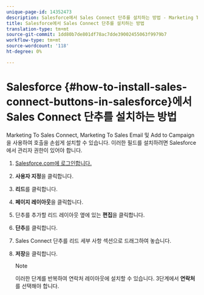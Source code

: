 ```yaml
---
unique-page-id: 14352473
description: Salesforce에서 Sales Connect 단추를 설치하는 방법 - Marketing To Docs - 제품 설명서
title: Salesforce에서 Sales Connect 단추를 설치하는 방법
translation-type: tm+mt
source-git-commit: 1dd80b7de801df78ac7dde39002455063f9979b7
workflow-type: tm+mt
source-wordcount: '118'
ht-degree: 0%

---
```



# Salesforce {#how-to-install-sales-connect-buttons-in-salesforce}에서 Sales Connect 단추를 설치하는 방법

Marketing To Sales Connect, Marketing To Sales Email 및 Add to Campaign을 사용하여 호출을 손쉽게 설치할 수 있습니다. 이러한 필드를 설치하려면 Salesforce에서 관리자 권한이 있어야 합니다.

1. [Salesforce.com에 로그인합니다.](https://salesforce.com)
1. **사용자 지정**&#x200B;을 클릭합니다.
1. **리드**&#x200B;를 클릭합니다.
1. **페이지 레이아웃**&#x200B;을 클릭합니다.
1. 단추를 추가할 리드 레이아웃 옆에 있는 **편집**&#x200B;을 클릭합니다.
1. **단추**&#x200B;를 클릭합니다.
1. Sales Connect 단추를 리드 세부 사항 섹션으로 드래그하여 놓습니다.
1. **저장**&#x200B;을 클릭합니다.

   >[!NOTE]
   >
   >이러한 단계를 반복하여 연락처 레이아웃에 설치할 수 있습니다. 3단계에서 **연락처**&#x200B;를 선택해야 합니다.
